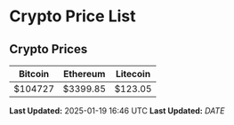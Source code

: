 # Crypto Price List

## Crypto Prices
| Bitcoin | Ethereum | Litecoin |
| ------- | -------- | -------- |
| $104727 | $3399.85 | $123.05 |
**Last Updated:** 2025-01-19 16:46 UTC
**Last Updated:** $DATE$

